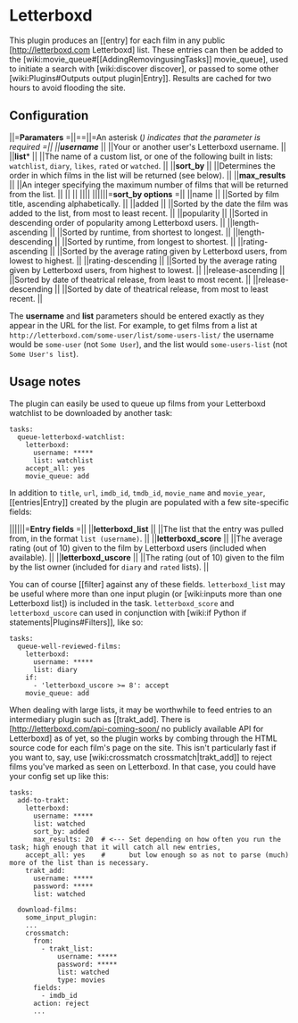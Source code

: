 # Letterboxd

This plugin produces an [[entry] for each film in any public [http://letterboxd.com Letterboxd] list. These entries can then be added to the [wiki:movie_queue#[[AddingRemovingusingTasks]] movie_queue], used to initiate a search with [wiki:discover discover], or passed to some other [wiki:Plugins#Outputs output plugin|Entry]]. Results are cached for two hours to avoid flooding the site.
 
## Configuration

||=**Paramaters**    =||==||=An asterisk (*) indicates that the parameter is required =||
||**username***       ||  ||Your or another user's Letterboxd username. ||
||**list***           ||  ||The name of a custom list, or one of the following built in lists: `watchlist`, `diary`, `likes`, `rated` or `watched`. ||
||**sort_by**         ||  ||Determines the order in which films in the list will be returned (see below). ||
||**max_results**     ||  ||An integer specifying the maximum number of films that will be returned from the list. ||
||                    ||  ||||
||||||=**sort_by options** =||
||name                ||  ||Sorted by film title, ascending alphabetically. ||
||added               ||  ||Sorted by the date the film was added to the list, from most to least recent. ||
||popularity          ||  ||Sorted in descending order of popularity among Letterboxd users. ||
||length-ascending    ||  ||Sorted by runtime, from shortest to longest. ||
||length-descending   ||  ||Sorted by runtime, from longest to shortest. ||
||rating-ascending    ||  ||Sorted by the average rating given by Letterboxd users, from lowest to highest. ||
||rating-descending   ||  ||Sorted by the average rating given by Letterboxd users, from highest to lowest. ||
||release-ascending   ||  ||Sorted by date of theatrical release, from least to most recent. ||
||release-descending  ||  ||Sorted by date of theatrical release, from most to least recent. ||

The **username** and **list** parameters should be entered exactly as they appear in the URL for the list. For example, to get films from a list at
  `http://letterboxd.com/some-user/list/some-users-list/`
the username would be `some-user` (not `Some User`), and the list would `some-users-list` (not `Some User's list`).

## Usage notes

The plugin can easily be used to queue up films from your Letterboxd watchlist to be downloaded by another task:


    tasks:
      queue-letterboxd-watchlist:
        letterboxd:
          username: *****
          list: watchlist
        accept_all: yes
        movie_queue: add


In addition to `title`, `url`, `imdb_id`, `tmdb_id`, `movie_name` and `movie_year`, [[entries|Entry]] created by the plugin are populated with a few site-specific fields:

||||||=**Entry fields** =||
||**letterboxd_list**   || ||The list that the entry was pulled from, in the format `list (username)`. ||
||**letterboxd_score**  || ||The average rating (out of 10) given to the film by Letterboxd users (included when available). ||
||**letterboxd_uscore** || ||The rating (out of 10) given to the film by the list owner (included for `diary` and `rated` lists). ||

You can of course [[filter] against any of these fields. `letterboxd_list` may be useful where more than one input plugin (or [wiki:inputs more than one Letterboxd list]) is included in the task. `letterboxd_score` and `letterboxd_uscore` can used in conjunction with [wiki:if Python if statements|Plugins#Filters]], like so:


    tasks:
      queue-well-reviewed-films:
        letterboxd:
          username: *****
          list: diary
        if:
          - 'letterboxd_uscore >= 8': accept
        movie_queue: add


When dealing with large lists, it may be worthwhile to feed entries to an intermediary plugin such as [[trakt_add]. There is [http://letterboxd.com/api-coming-soon/ no publicly available API for Letterboxd] as of yet, so the plugin works by combing through the HTML source code for each film's page on the site. This isn't particularly fast if you want to, say, use [wiki:crossmatch crossmatch|trakt_add]] to reject films you've marked as seen on Letterboxd. In that case, you could have your config set up like this:


    tasks:
      add-to-trakt:
        letterboxd:
          username: *****
          list: watched
          sort_by: added
          max_results: 20  # <--- Set depending on how often you run the task; high enough that it will catch all new entries,
        accept_all: yes    #      but low enough so as not to parse (much) more of the list than is necessary. 
        trakt_add:
          username: *****
          password: *****
          list: watched
    
      download-films:
        some_input_plugin:
        ...
        crossmatch:
          from:
            - trakt_list:
                username: *****
                password: *****
                list: watched
                type: movies
          fields:
            - imdb_id
          action: reject
          ...

